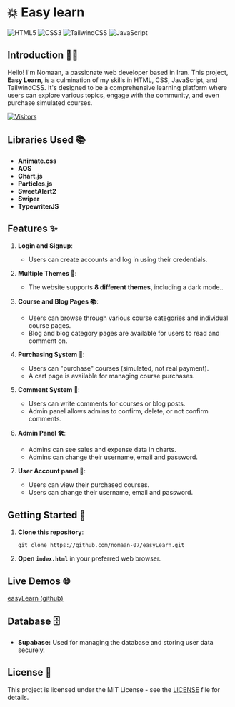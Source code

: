 # 💥 Easy learn

![HTML5](https://img.shields.io/badge/HTML5-E34F26?style=for-the-badge&logo=html5&logoColor=white)
![CSS3](https://img.shields.io/badge/CSS3-1572B6?style=for-the-badge&logo=css3&logoColor=white)
![TailwindCSS](https://img.shields.io/badge/tailwindcss-%2338B2AC.svg?style=for-the-badge&logo=tailwind-css&logoColor=white)
![JavaScript](https://img.shields.io/badge/JavaScript-323330?style=for-the-badge&logo=javascript&logoColor=F7DF1E)

## Introduction 🙋‍♂️

Hello! I'm Nomaan, a passionate web developer based in Iran. This project, **Easy Learn**, is a culmination of my skills in HTML, CSS, JavaScript, and TailwindCSS. It's designed to be a comprehensive learning platform where users can explore various topics, engage with the community, and even purchase simulated courses.

[![Visitors](https://api.visitorbadge.io/api/visitors?path=https%3A%2F%2Fgithub.com%2Fnomaan-07%2FeasyLearn&labelColor=%230f172a&countColor=%23059669)](https://visitorbadge.io/status?path=https%3A%2F%2Fgithub.com%2Fnomaan-07%2FeasyLearn)

## Libraries Used 📚

- **Animate.css**
- **AOS**
- **Chart.js**
- **Particles.js**
- **SweetAlert2**
- **Swiper**
- **TypewriterJS**

## Features ✨

1. **Login and Signup**:

   - Users can create accounts and log in using their credentials.

2. **Multiple Themes 🎨**:

   - The website supports **8 different themes**, including a dark mode..

3. **Course and Blog Pages 📚**:

   - Users can browse through various course categories and individual course pages.
   - Blog and blog category pages are available for users to read and comment on.

4. **Purchasing System 🛒**:

   - Users can "purchase" courses (simulated, not real payment).
   - A cart page is available for managing course purchases.

5. **Comment System 💬**:

   - Users can write comments for courses or blog posts.
   - Admin panel allows admins to confirm, delete, or not confirm comments.

6. **Admin Panel 🛠️**:

   - Admins can see sales and expense data in charts.
   - Admins can change their username, email and password.

7. **User Account panel 👤**:

   - Users can view their purchased courses.
   - Users can change their username, email and password.

## Getting Started 🚀

1. **Clone this repository**:

   ```
   git clone https://github.com/nomaan-07/easyLearn.git
   ```

2. **Open `index.html`** in your preferred web browser.

## Live Demos 🌐

[easyLearn (github)](https://nomaan-07.github.io/easyLearn)

## Database 🗄️

- **Supabase:** Used for managing the database and storing user data securely.

## License 📜

This project is licensed under the MIT License - see the [LICENSE](LICENSE) file for details.
